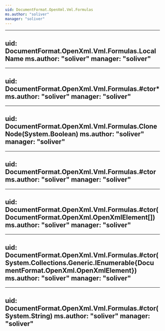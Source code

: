 ```yaml
---
uid: DocumentFormat.OpenXml.Vml.Formulas
ms.author: "soliver"
manager: "soliver"
---
```


---
uid: DocumentFormat.OpenXml.Vml.Formulas.LocalName
ms.author: "soliver"
manager: "soliver"
---

---
uid: DocumentFormat.OpenXml.Vml.Formulas.#ctor*
ms.author: "soliver"
manager: "soliver"
---

---
uid: DocumentFormat.OpenXml.Vml.Formulas.CloneNode(System.Boolean)
ms.author: "soliver"
manager: "soliver"
---

---
uid: DocumentFormat.OpenXml.Vml.Formulas.#ctor
ms.author: "soliver"
manager: "soliver"
---

---
uid: DocumentFormat.OpenXml.Vml.Formulas.#ctor(DocumentFormat.OpenXml.OpenXmlElement[])
ms.author: "soliver"
manager: "soliver"
---

---
uid: DocumentFormat.OpenXml.Vml.Formulas.#ctor(System.Collections.Generic.IEnumerable{DocumentFormat.OpenXml.OpenXmlElement})
ms.author: "soliver"
manager: "soliver"
---

---
uid: DocumentFormat.OpenXml.Vml.Formulas.#ctor(System.String)
ms.author: "soliver"
manager: "soliver"
---
